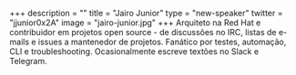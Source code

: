 +++
description = ""
title = "Jairo Junior"
type = "new-speaker"
twitter = "jjunior0x2A"
image = "jairo-junior.jpg"
+++
Arquiteto na Red Hat e contribuidor em projetos open source - de discussões no IRC, listas de e-mails e issues a mantenedor de projetos. Fanático por testes, automação, CLI e troubleshooting. Ocasionalmente escreve textões no Slack e Telegram.